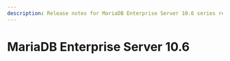 ```yaml
---
description: Release notes for MariaDB Enterprise Server 10.6 series releases
---
```


# MariaDB Enterprise Server 10.6

